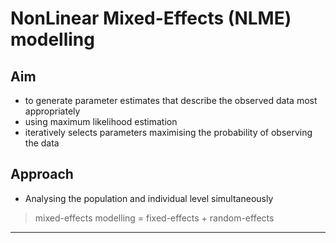 # NonLinear Mixed-Effects (NLME) modelling

## Aim
  + to generate parameter estimates that describe the observed data most appropriately
  + using maximum likelihood estimation
  + iteratively selects parameters maximising the probability of observing the data
## Approach
* Analysing the population and individual level simultaneously
> mixed-effects modelling = fixed-effects + random-effects

---

